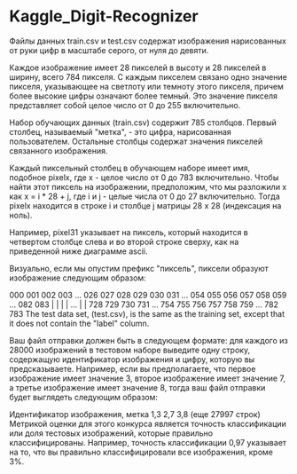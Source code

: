 # Kaggle_Digit-Recognizer
Файлы данных train.csv и test.csv содержат изображения нарисованных от руки цифр в масштабе серого, от нуля до девяти.

Каждое изображение имеет 28 пикселей в высоту и 28 пикселей в ширину, всего 784 пикселя. С каждым пикселем связано одно значение пикселя, указывающее на светлоту или темноту этого пикселя, причем более высокие цифры означают более темный. Это значение пикселя представляет собой целое число от 0 до 255 включительно.

Набор обучающих данных (train.csv) содержит 785 столбцов. Первый столбец, называемый "метка", - это цифра, нарисованная пользователем. Остальные столбцы содержат значения пикселей связанного изображения.

Каждый пиксельный столбец в обучающем наборе имеет имя, подобное pixelx, где x - целое число от 0 до 783 включительно. Чтобы найти этот пиксель на изображении, предположим, что мы разложили x как x = i * 28 + j, где i и j - целые числа от 0 до 27 включительно. Тогда pixelx находится в строке i и столбце j матрицы 28 x 28 (индексация на ноль).

Например, pixel31 указывает на пиксель, который находится в четвертом столбце слева и во второй строке сверху, как на приведенной ниже диаграмме ascii.

Визуально, если мы опустим префикс "пиксель", пиксели образуют изображение следующим образом:

000 001 002 003 ... 026 027
028 029 030 031 ... 054 055
056 057 058 059 ... 082 083
 |   |   |   |  ...  |   |
728 729 730 731 ... 754 755
756 757 758 759 ... 782 783 
The test data set, (test.csv), is the same as the training set, except that it does not contain the "label" column.

Ваш файл отправки должен быть в следующем формате: для каждого из 28000 изображений в тестовом наборе выведите одну строку, содержащую идентификатор изображения и цифру, которую вы предсказываете. Например, если вы предполагаете, что первое изображение имеет значение 3, второе изображение имеет значение 7, а третье изображение имеет значение 8, тогда ваш файл отправки будет выглядеть следующим образом:

Идентификатор изображения, метка
1,3
2,7
3,8 
(еще 27997 строк)
Метрикой оценки для этого конкурса является точность классификации или доля тестовых изображений, которые правильно классифицированы. Например, точность классификации 0,97 указывает на то, что вы правильно классифицировали все изображения, кроме 3%.
